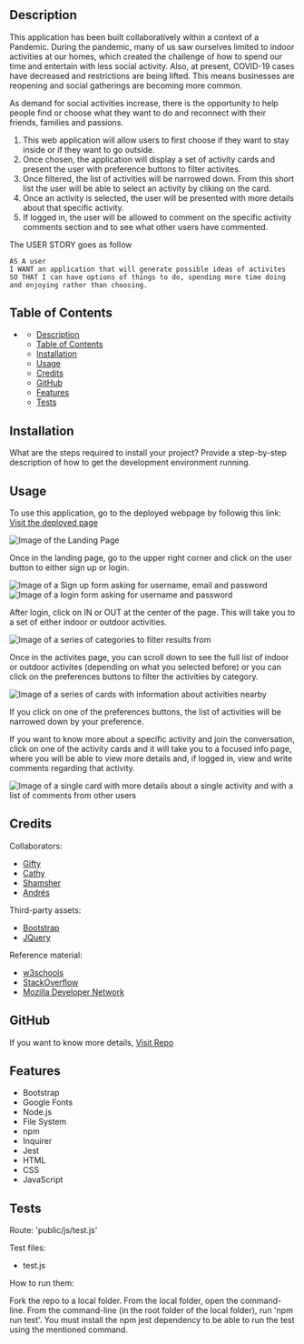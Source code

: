 # <In-Or-Out>

## Description

This application has been built collaboratively within a context of a Pandemic. During the pandemic, many of us saw ourselves limited to indoor activities at our homes, which created the challenge of how to spend our time and entertain with less social activity. Also, at present, COVID-19 cases have decreased and restrictions are being lifted. This means businesses are reopening and social gatherings are becoming more common.

As demand for social activities increase, there is the opportunity to help people find or choose what they want to do and reconnect with their friends, families and passions.

1. This web application will allow users to first choose if they want to stay inside or if they want to go outside. 
2. Once chosen, the application will display a set of activity cards and present the user with preference buttons to filter activites.
3. Once filtered, the list of activities will be narrowed down. From this short list the user will be able to select an activity by cliking on the card.
4. Once an activity is selected, the user will be presented with more details about that specific activity.
5. If logged in, the user will be allowed to comment on the specific activity comments section and to see what other users have commented.

The USER STORY goes as follow

    AS A user
    I WANT an application that will generate possible ideas of activites
    SO THAT I can have options of things to do, spending more time doing and enjoying rather than choosing.  


## Table of Contents

- [<In-Or-Out>](#in-or-out)
  - [Description](#description)
  - [Table of Contents](#table-of-contents)
  - [Installation](#installation)
  - [Usage](#usage)
  - [Credits](#credits)
  - [GitHub](#github)
  - [Features](#features)
  - [Tests](#tests)

## Installation

What are the steps required to install your project? Provide a step-by-step description of how to get the development environment running.

## Usage

To use this application, go to the deployed webpage by followig this link: [Visit the deployed page]()

![Image of the Landing Page](./public/images/Index-Screenshot.PNG "Landing Page")

Once in the landing page, go to the upper right corner and click on the user button to either sign up or login.

![Image of a Sign up form asking for username, email and password](./public/images/Signup-Screenshot.PNG "Sign up form")
![Image of a login form asking for username and password](./public/images/Login-Screenshot.PNG "Login form")

After login, click on IN or OUT at the center of the page. This will take you to a set of either indoor or outdoor activities.

![Image of a series of categories to filter results from](./public/images/Activities-filters-Screenshot.PNG "Choose your preferences")


Once in the activites page, you can scroll down to see the full list of indoor or outdoor activites (depending on what you selected before) or you can click on the preferences buttons to filter the activities by category.

![Image of a series of cards with information about activities nearby](./public/images/Activities-list-Screenshot.PNG "Choose from the list of activites")


If you click on one of the preferences buttons, the list of activities will be narrowed down by your preference.

If you want to know more about a specific activity and join the conversation, click on one of the activity cards and it will take you to a focused info page, where you will be able to view more details and, if logged in, view and write comments regarding that activity.

![Image of a single card with more details about a single activity and with a list of comments from other users](./public/images/Activity-info-Screenshot.PNG "Find out more about the activity")

## Credits

Collaborators:
- [Gifty](https://github.com/giftilicious)
- [Cathy](https://github.com/cathytanya)
- [Shamsher](https://github.com/SSinghcode)
- [Andrés](https://github.com/aj-pena)

Third-party assets:
- [Bootstrap](https://getbootstrap.com/)
- [JQuery](https://jquery.com/)

Reference material:
- [w3schools](https://www.w3schools.com/)
- [StackOverflow](https://stackoverflow.com/)
- [Mozilla Developer Network](https://developer.mozilla.org/en-US/)

## GitHub

If you want to know more details, [Visit Repo](https://github.com/cathytanya/inout.git)


## Features

- Bootstrap
- Google Fonts
- Node.js
- File System
- npm
- Inquirer
- Jest
- HTML
- CSS
- JavaScript

## Tests

Route: 
'public/js/test.js'

Test files: 

- test.js

How to run them: 

Fork the repo to a local folder.
From the local folder, open the command-line.
From the command-line (in the root folder of the local folder), run 'npm run test'.
You must install the npm jest dependency to be able to run the test using the mentioned command. 